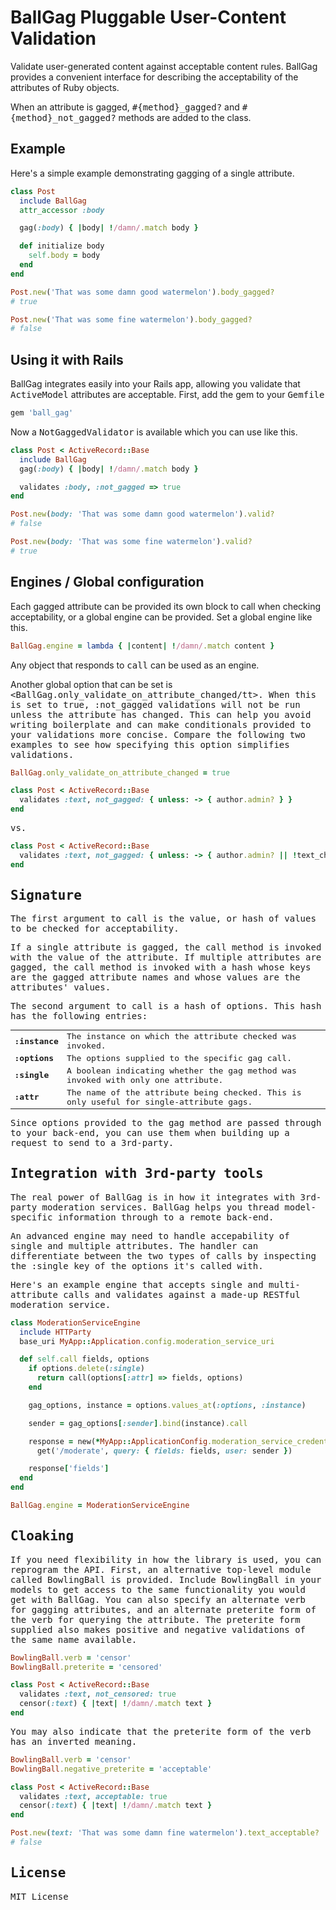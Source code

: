# BallGag Pluggable User-Content Validation

Validate user-generated content against acceptable content rules.  BallGag provides a convenient interface for describing the acceptability of the attributes of Ruby objects.

When an attribute is gagged, <tt>#{method}_gagged?</tt> and <tt>#{method}_not_gagged?</tt> methods are added to the class.

## Example
Here's a simple example demonstrating gagging of a single attribute.

````ruby
class Post
  include BallGag
  attr_accessor :body

  gag(:body) { |body| !/damn/.match body }

  def initialize body
    self.body = body
  end
end
````

````ruby
Post.new('That was some damn good watermelon').body_gagged?
# true

Post.new('That was some fine watermelon').body_gagged?
# false
````

## Using it with Rails
BallGag integrates easily into your Rails app, allowing you validate that <tt>ActiveModel</tt> attributes are acceptable. First, add the gem to your <tt>Gemfile</tt>

````ruby
gem 'ball_gag'
````

Now a <tt>NotGaggedValidator</tt> is available which you can use like this.

````ruby
class Post < ActiveRecord::Base
  include BallGag
  gag(:body) { |body| !/damn/.match body }

  validates :body, :not_gagged => true
end
````

````ruby
Post.new(body: 'That was some damn good watermelon').valid?
# false

Post.new(body: 'That was some fine watermelon').valid?
# true
````

## Engines / Global configuration
Each gagged attribute can be provided its own block to call when checking acceptability, or a global engine can be provided. Set a global engine like this.

````ruby
BallGag.engine = lambda { |content| !/damn/.match content }
````

Any object that responds to <tt>call</tt> can be used as an engine.

Another global option that can be set is <tt><BallGag.only_validate_on_attribute_changed/tt>. When this is set to true, <tt>:not_gagged</tt> validations will not be run unless the attribute has changed. This can help you avoid writing boilerplate and can make conditionals provided to your validations more concise. Compare the following two examples to see how specifying this option simplifies validations.

````ruby
BallGag.only_validate_on_attribute_changed = true

class Post < ActiveRecord::Base
  validates :text, not_gagged: { unless: -> { author.admin? } }
end
````

vs.

````ruby
class Post < ActiveRecord::Base
  validates :text, not_gagged: { unless: -> { author.admin? || !text_changed? } }
end
````

## Signature

The first argument to <tt>call</tt> is the value, or hash of values to be checked for acceptability.

If a single attribute is gagged, the <tt>call</tt> method is invoked with the value of the attribute. If multiple attributes are gagged, the <tt>call</tt> method is invoked with a hash whose keys are the gagged attribute names and whose values are the attributes' values.

The second argument to <tt>call</tt> is a hash of options. This hash has the following entries:
<table>
  <tbody>
    <tr>
      <td><tt><strong>:instance</strong></tt></td>
      <td>The instance on which the attribute checked was invoked.</td>
    </tr>
    <tr>
      <td><tt><strong>:options</strong></tt></td>
      <td>The options supplied to the specific <tt>gag</tt> call.</td>
    </tr>
    <tr>
      <td><tt><strong>:single</strong></tt></td>
      <td>A boolean indicating whether the <tt>gag</tt> method was invoked with only one attribute.</td>
    </tr>
    <tr>
      <td><tt><strong>:attr</strong></tt></td>
      <td>The name of the attribute being checked. This is only useful for single-attribute gags.</td>
    </tr>
  </tbody>
</table>

Since options provided to the <tt>gag</tt> method are passed through to your back-end, you can use them when building up a request to send to a 3rd-party.

## Integration with 3rd-party tools
The real power of BallGag is in how it integrates with 3rd-party moderation services. BallGag helps you thread model-specific information through to a remote back-end.

An advanced engine may need to handle accepability of single and multiple attributes. The handler can differentiate between the two types of calls by inspecting the <tt>:single</tt> key of the options it's called with.

Here's an example engine that accepts single and multi-attribute calls and validates against a made-up RESTful moderation service.

````ruby
class ModerationServiceEngine
  include HTTParty
  base_uri MyApp::Application.config.moderation_service_uri

  def self.call fields, options
    if options.delete(:single)
      return call(options[:attr] => fields, options)
    end

    gag_options, instance = options.values_at(:options, :instance)

    sender = gag_options[:sender].bind(instance).call

    response = new(*MyApp::ApplicationConfig.moderation_service_credentials).
      get('/moderate', query: { fields: fields, user: sender })

    response['fields']
  end
end

BallGag.engine = ModerationServiceEngine
````

## Cloaking
If you need flexibility in how the library is used, you can reprogram the API.
First, an alternative top-level module called <tt>BowlingBall</tt> is provided. Include <tt>BowlingBall</tt> in your models to get access to the same functionality you would get with <tt>BallGag</tt>.
You can also specify an alternate verb for gagging attributes, and an alternate preterite form of the verb for querying the attribute. The preterite form supplied also makes positive and negative validations of the same name available.

````ruby
BowlingBall.verb = 'censor'
BowlingBall.preterite = 'censored'

class Post < ActiveRecord::Base
  validates :text, not_censored: true
  censor(:text) { |text| !/damn/.match text }
end
````

You may also indicate that the preterite form of the verb has an inverted meaning.

````ruby
BowlingBall.verb = 'censor'
BowlingBall.negative_preterite = 'acceptable'

class Post < ActiveRecord::Base
  validates :text, acceptable: true
  censor(:text) { |text| !/damn/.match text }
end

Post.new(text: 'That was some damn fine watermelon').text_acceptable?
# false
````

## License

MIT License
